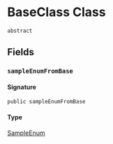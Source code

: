 # BaseClass Class
`abstract`

## Fields
### `sampleEnumFromBase`

#### Signature
```apex
public sampleEnumFromBase
```

#### Type
[SampleEnum](../sample-enums/SampleEnum.md)